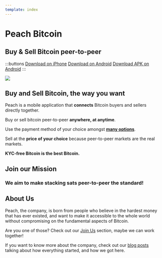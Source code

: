 ```yaml
---
template: index
---
```

<!--[teaser]-->
# Peach Bitcoin

## Buy & Sell Bitcoin <span>peer-to-peer</span>

:::buttons
[Download on iPhone]($iosUrl$)
[Download on Android]($androidUrl$)
[Download APK on Android](/apk/)
:::

![](/img/phones.png)

<!--[top]-->
## Buy and Sell Bitcoin, the way you want

Peach is a mobile application that **connects** Bitcoin buyers and sellers directly together.

Buy or sell bitcoin peer-to-peer **anywhere, at anytime**.

Use the payment method of your choice amongst **[many options](/how-it-works/#payment)**.

Sell at the **price of your choice** because peer-to-peer markets are the real markets.

**KYC-free Bitcoin is the best Bitcoin.**

<!--[mission]-->
## Join our Mission

### We aim to make stacking sats peer-to-peer the standard!

<!--[about]-->
## About Us

Peach, the company, is born from people who believe in the hardest money that has ever existed, and want to make it accessible to the whole world without compromising on the fundamental aspects of Bitcoin.

Are you one of those? Check out our [Join Us](/join-us/) section, maybe we can work together!

If you want to know more about the company, check out our [blog posts](/blog/) talking about how everything started, and how we got here.
